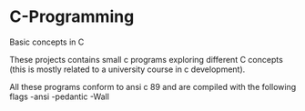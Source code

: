 # C-Programming
Basic concepts in C

These projects contains small c programs exploring different C concepts (this is mostly related to a university course in c development).

All these programs conform to ansi c 89 and are compiled with the following flags -ansi -pedantic -Wall
